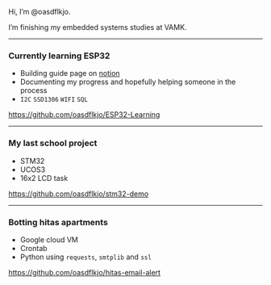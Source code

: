 Hi, I’m @oasdflkjo.

I’m finishing my embedded systems studies at VAMK.

---

### Currently learning ESP32 

- Building guide page on [notion](https://opalescent-burrito-086.notion.site/Documentation-on-learning-AZdelivery-ESP32-7c989c99efdb4e3baf163230b9445598)
- Documenting my progress and hopefully helping someone in the process
- `I2C` `SSD1306` `WIFI` `SQL`

https://github.com/oasdflkjo/ESP32-Learning

---

### My last school project
- STM32
- UCOS3
- 16x2 LCD task

https://github.com/oasdflkjo/stm32-demo

---

### Botting hitas apartments

- Google cloud VM
- Crontab
- Python using `requests`, `smtplib` and `ssl`

https://github.com/oasdflkjo/hitas-email-alert
<!---
oasdflkjo/oasdflkjo is a ✨ special ✨ repository because its `README.md` (this file) appears on your GitHub profile.
You can click the Preview link to take a look at your changes.
--->
